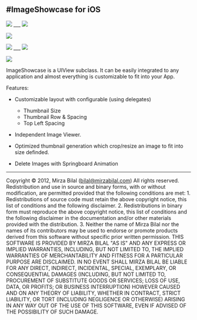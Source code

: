 #ImageShowcase for iOS
----


![](https://github.com/bilalmughal/NLImageShowcase/blob/master/ImageShowcase/images/Screenshots/1.png?raw=true) ___ ![](https://github.com/bilalmughal/NLImageShowcase/blob/master/ImageShowcase/images/Screenshots/2.png?raw=true)

![](https://github.com/bilalmughal/NLImageShowcase/blob/master/ImageShowcase/images/Screenshots/3.png?raw=true)

![](https://github.com/bilalmughal/NLImageShowcase/blob/master/ImageShowcase/images/Screenshots/4.png?raw=true) ___ ![](https://github.com/bilalmughal/NLImageShowcase/blob/master/ImageShowcase/images/Screenshots/6.png?raw=true)

![](https://github.com/bilalmughal/NLImageShowcase/blob/master/ImageShowcase/images/Screenshots/5.png?raw=true)

ImageShowcase is a UIView subclass. It can be easily integrated to any application
and almost everything is customizable to fit into your App.

Features:
- Customizable layout with configurable (using delegates)
  * Thumbnail Size
  * Thumbnail Row & Spacing
  * Top Left Spacing

- Independent Image Viewer.
- Optimized thumbnail generation which crop/resize an image to fit into size definded.
- Delete Images with Springboard Animation

----

Copyright © 2012, Mirza Bilal (bilal@mirzabilal.com)
All rights reserved.
Redistribution and use in source and binary forms, with or without modification, are permitted provided that the following conditions are met:
	1.	Redistributions of source code must retain the above copyright notice, this list of conditions and the following disclaimer.
	2.	Redistributions in binary form must reproduce the above copyright notice, this list of conditions and the following disclaimer in the documentation and/or other materials provided with the distribution.
	3.	Neither the name of Mirza Bilal nor the names of its contributors may be used to endorse or promote products derived from this software without specific prior written permission.
THIS SOFTWARE IS PROVIDED BY MIRZA BILAL "AS IS" AND ANY EXPRESS OR IMPLIED WARRANTIES, INCLUDING, BUT NOT LIMITED TO, THE IMPLIED WARRANTIES OF MERCHANTABILITY AND FITNESS FOR A PARTICULAR PURPOSE ARE DISCLAIMED. IN NO EVENT SHALL MIRZA BILAL BE LIABLE FOR ANY DIRECT, INDIRECT, INCIDENTAL, SPECIAL, EXEMPLARY, OR CONSEQUENTIAL DAMAGES (INCLUDING, BUT NOT LIMITED TO, PROCUREMENT OF SUBSTITUTE GOODS OR SERVICES; LOSS OF USE, DATA, OR PROFITS; OR BUSINESS INTERRUPTION) HOWEVER CAUSED AND ON ANY THEORY OF LIABILITY, WHETHER IN CONTRACT, STRICT LIABILITY, OR TORT (INCLUDING NEGLIGENCE OR OTHERWISE) ARISING IN ANY WAY OUT OF THE USE OF THIS SOFTWARE, EVEN IF ADVISED OF THE POSSIBILITY OF SUCH DAMAGE.